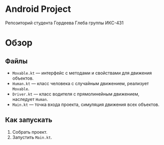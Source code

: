 # Android Project
Репозиторий студента Гордеева Глеба группы ИКС-431

# Обзор

## Файлы

- `Movable.kt` — интерфейс с методами и свойствами для движения объектов.
- `Human.kt` — класс человека с случайным движением, реализует `Movable`.
- `Driver.kt` — класс водителя с прямолинейным движением, наследует `Human`.
- `Main.kt` — точка входа проекта, симуляция движения всех объектов.

## Как запускать
1. Собрать проект.
2. Запустить `Main.kt`.


